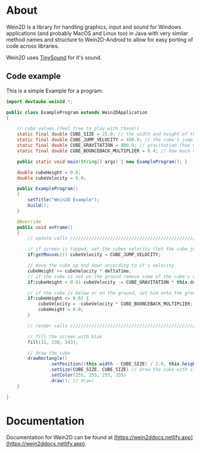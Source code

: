 # About
Wein2D is a library for handling graphics, input and sound for Windows applications (and probably MacOS and Linux too) in Java with very similar method names and structure to Wein2D-Android to allow for easy porting of code across libraries.

Wein2D uses [TinySound](https://github.com/finnkuusisto/TinySound) for it's sound.

## Code example
This is a simple Example for a program:
```java
import devtaube.wein2d.*;

public class ExampleProgram extends Wein2DApplication
{

    // cube values (feel free to play with these!)
    static final double CUBE_SIZE = 25.0; // the width and height of the cube (in pixels)
    static final double CUBE_JUMP_VELOCITY = 400.0; // the cube's jump velocity (in pixels per second)
    static final double CUBE_GRAVITATION = 800.0; // gravitation (how much velocity gets removed per second)
    static final double CUBE_BOUNCEBACK_MULTIPLIER = 0.4; // how much velocity the cube keeps after hitting the ground

    public static void main(String[] args) { new ExampleProgram(); }

    double cubeHeight = 0.0;
    double cubeVelocity = 0.0;

    public ExampleProgram()
    {
        setTitle("Wein2D Example");
        build();
    }

    @Override
    public void onFrame()
    {
        // update calls //////////////////////////////////////////////////

        // if screen is tapped, set the cubes velocity (let the cube jump up)
        if(getMouseL()) cubeVelocity = CUBE_JUMP_VELOCITY;

        // move the cube up and down according to it's velocity
        cubeHeight += cubeVelocity * deltaTime;
        // if the cube is not on the ground remove some of the cube's velocity (gravitation)
        if(cubeHeight > 0.0) cubeVelocity -= CUBE_GRAVITATION * this.deltaTime;

        // if the cube is below or on the ground, set him onto the ground, invert the cube's velocity (movement) and remove some of it's velocity
        if(cubeHeight <= 0.0) {
            cubeVelocity = -cubeVelocity * CUBE_BOUNCEBACK_MULTIPLIER;
            cubeHeight = 0.0;
        }

        // render calls //////////////////////////////////////////////////

        // fill the screen with blue
        fill(11, 138, 143);

        // draw the cube
        drawRectangle()
                .setPosition((this.width - CUBE_SIZE) / 2.0, this.height - CUBE_SIZE - cubeHeight) // draw at the center of the screen (x axis), draw at the cube's height (y axis)
                .setSize(CUBE_SIZE, CUBE_SIZE) // draw the cube with it's width and height
                .setColor(255, 255, 255, 255)
                .draw(); // draw!
    }

}
```

# Documentation
Documentation for Wein2D can be found at [https://wein2ddocs.netlify.app](https://wein2ddocs.netlify.app).
